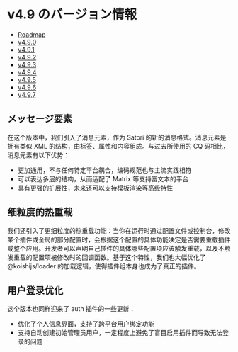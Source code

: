 # v4.9 のバージョン情報

- [Roadmap](https://github.com/koishijs/koishi/issues/790)
- [v4.9.0](https://github.com/koishijs/koishi/releases/tag/4.9.0)
- [v4.9.1](https://github.com/koishijs/koishi/releases/tag/4.9.1)
- [v4.9.2](https://github.com/koishijs/koishi/releases/tag/4.9.2)
- [v4.9.3](https://github.com/koishijs/koishi/releases/tag/4.9.3)
- [v4.9.4](https://github.com/koishijs/koishi/releases/tag/4.9.4)
- [v4.9.5](https://github.com/koishijs/koishi/releases/tag/4.9.5)
- [v4.9.6](https://github.com/koishijs/koishi/releases/tag/4.9.6)
- [v4.9.7](https://github.com/koishijs/koishi/releases/tag/4.9.7)

## メッセージ要素

在这个版本中，我们引入了消息元素，作为 Satori 的新的消息格式。消息元素是拥有类似 XML 的结构，由标签、属性和内容组成。与过去所使用的 CQ 码相比，消息元素有以下优势：

- 更加通用，不与任何特定平台耦合，编码规范也与主流实践相符
- 可以表达多层的结构，从而适配了 Matrix 等支持富文本的平台
- 具有更强的扩展性，未来还可以支持模板渲染等高级特性

## 细粒度的热重载

我们还引入了更细粒度的热重载功能：当你在运行时通过配置文件或控制台，修改某个插件或全局的部分配置时，会根据这个配置的具体功能决定是否需要重载插件或整个应用。开发者可以声明自己插件的具体哪些配置项应该触发重载，以及不触发重载的配置项被修改时的回调函数。基于这个特性，我们也大幅优化了 @koishijs/loader 的加载逻辑，使得插件组本身也成为了真正的插件。

## 用户登录优化

这个版本也同样迎来了 auth 插件的一些更新：

- 优化了个人信息界面，支持了跨平台用户绑定功能
- 支持自动创建初始管理员用户，一定程度上避免了盲目启用插件而导致无法登录的问题
